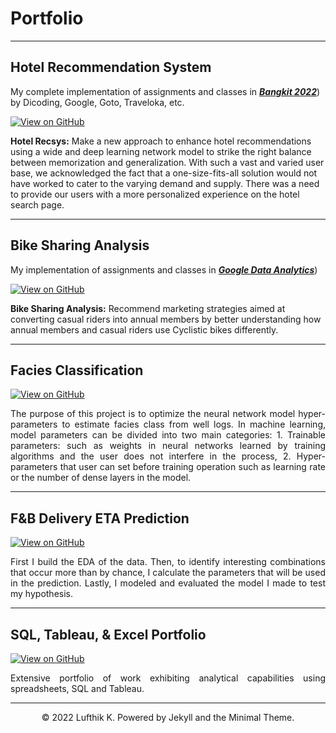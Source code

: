 # Portfolio
---

## Hotel Recommendation System

My complete implementation of assignments and classes in [***Bangkit 2022***](https://grow.google/intl/id_id/bangkit/)) by Dicoding, Google, Goto, Traveloka, etc.

[![View on GitHub](https://img.shields.io/badge/GitHub-View_on_GitHub-blue?logo=GitHub)](https://github.com/lufthik21/Hotel-Recomendation-Sys-Traveloka-Bangkit-2022)

**Hotel Recsys:** Make a new approach to enhance hotel recommendations using a wide and deep learning network model to strike the right balance between memorization and generalization. With such a vast and varied user base, we acknowledged the fact that a one-size-fits-all solution would not have worked to cater to the varying demand and supply. There was a need to provide our users with a more personalized experience on the hotel search page.

---

## Bike Sharing Analysis

My implementation of assignments and classes in [***Google Data Analytics***]([https://coursera.org/verify/profession%20al-cert/MCNUJLYV3KTW))

[![View on GitHub](https://img.shields.io/badge/GitHub-View_on_GitHub-blue?logo=GitHub)](https://github.com/lufthik21/Cyclistic---Data-Analytics-Portfolio)

**Bike Sharing Analysis:** Recommend marketing strategies aimed at converting casual riders into annual members by better understanding how annual members and casual riders use Cyclistic bikes differently.

---

## Facies Classification

[![View on GitHub](https://img.shields.io/badge/GitHub-View_on_GitHub-blue?logo=GitHub)](https://github.com/lufthik21/Facies-Prediction-Tensorflow)

<div style="text-align: justify">The purpose of this project is to optimize the neural network model hyper-parameters to estimate facies class from well logs.
In machine learning, model parameters can be divided into two main categories:
1. Trainable parameters: such as weights in neural networks learned by training algorithms and the user does not interfere in the process,
2. Hyper-parameters that user can set before training operation such as learning rate or the number of dense layers in the model.</div>


---
## F&B Delivery ETA Prediction

[![View on GitHub](https://img.shields.io/badge/GitHub-View_on_GitHub-blue?logo=GitHub)](https://github.com/lufthik21/FnB-Delivery-ETA-Prediction)

<div style="text-align: justify">First I build the EDA of the data. Then, to identify interesting combinations that occur more than by chance, I calculate the parameters that will be used in the prediction. Lastly, I modeled and evaluated the model I made to test my hypothesis.</div>


---
## SQL, Tableau, & Excel Portfolio

[![View on GitHub](https://img.shields.io/badge/GitHub-View_on_GitHub-blue?logo=GitHub)](https://github.com/lufthik21/SQL-Tableau-Portfolio)

<div style="text-align: justify">Extensive portfolio of work exhibiting analytical capabilities using spreadsheets, SQL and Tableau.</div>


---
<center>© 2022 Lufthik K. Powered by Jekyll and the Minimal Theme.</center>
